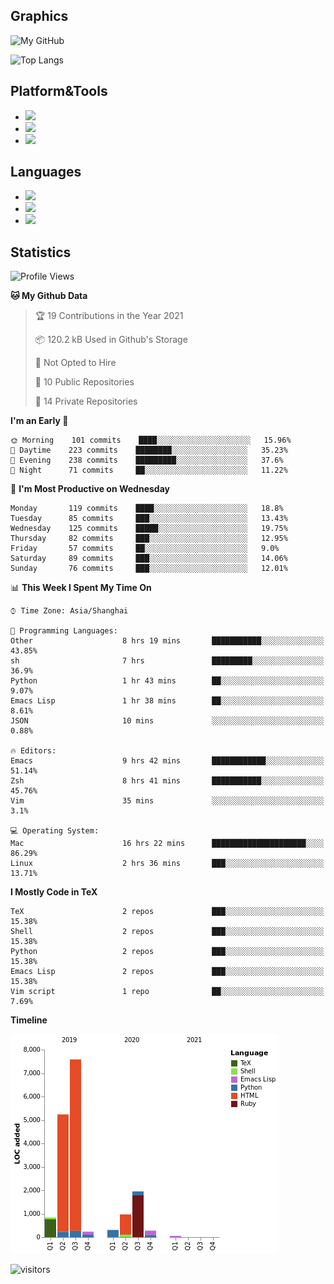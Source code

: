 ## Graphics

![My GitHub](https://github-readme-stats.vercel.app/api?username=SteamedFish&count_private=true&show_icons=true&theme=buefy&include_all_commits=false)

![Top Langs](https://github-readme-stats.vercel.app/api/top-langs/?username=SteamedFish&theme=buefy&hide=ruby&count_private=true&show_icons=true&layout=compact)

## Platform&Tools

* [![](https://img.shields.io/badge/ArchLinux--purple?style=flat-square&logo=ArchLinux)](https://www.archlinux.org/)
* [![](https://img.shields.io/badge/Gentoo-testing-purple?style=flat-square&logo=Gentoo)](https://www.gentoo.org/)
* [![](https://img.shields.io/badge/Doom%20Emacs-28-blue?style=flat-square&logo=Gnu%20emacs&logoColor=white)](https://www.gnu.org/software/emacs/)

## Languages

* [![](https://img.shields.io/badge/-Python-3776AB?style=flat-square&logo=python&logoColor=white)](https://www.python.org/)
* [![](https://img.shields.io/badge/-Bash-00ADD8?style=flat-square&logo=Gnu-bash&logoColor=white)](https://www.gnu.org/software/bash/)
* [![](https://img.shields.io/badge/-Go-00ADD8?style=flat-square&logo=go&logoColor=white)](https://golang.org/)

## Statistics

<!--START_SECTION:waka-->
![Profile Views](http://img.shields.io/badge/Profile%20Views-10-blue)

**🐱 My Github Data** 

> 🏆 19 Contributions in the Year 2021
 > 
> 📦 120.2 kB Used in Github's Storage 
 > 
> 🚫 Not Opted to Hire
 > 
> 📜 10 Public Repositories 
 > 
> 🔑 14 Private Repositories  
 > 
**I'm an Early 🐤** 

```text
🌞 Morning    101 commits    ████░░░░░░░░░░░░░░░░░░░░░   15.96% 
🌆 Daytime    223 commits    ████████░░░░░░░░░░░░░░░░░   35.23% 
🌃 Evening    238 commits    █████████░░░░░░░░░░░░░░░░   37.6% 
🌙 Night      71 commits     ██░░░░░░░░░░░░░░░░░░░░░░░   11.22%

```
📅 **I'm Most Productive on Wednesday** 

```text
Monday       119 commits    ████░░░░░░░░░░░░░░░░░░░░░   18.8% 
Tuesday      85 commits     ███░░░░░░░░░░░░░░░░░░░░░░   13.43% 
Wednesday    125 commits    █████░░░░░░░░░░░░░░░░░░░░   19.75% 
Thursday     82 commits     ███░░░░░░░░░░░░░░░░░░░░░░   12.95% 
Friday       57 commits     ██░░░░░░░░░░░░░░░░░░░░░░░   9.0% 
Saturday     89 commits     ███░░░░░░░░░░░░░░░░░░░░░░   14.06% 
Sunday       76 commits     ███░░░░░░░░░░░░░░░░░░░░░░   12.01%

```


📊 **This Week I Spent My Time On** 

```text
⌚︎ Time Zone: Asia/Shanghai

💬 Programming Languages: 
Other                    8 hrs 19 mins       ███████████░░░░░░░░░░░░░░   43.85% 
sh                       7 hrs               █████████░░░░░░░░░░░░░░░░   36.9% 
Python                   1 hr 43 mins        ██░░░░░░░░░░░░░░░░░░░░░░░   9.07% 
Emacs Lisp               1 hr 38 mins        ██░░░░░░░░░░░░░░░░░░░░░░░   8.61% 
JSON                     10 mins             ░░░░░░░░░░░░░░░░░░░░░░░░░   0.88%

🔥 Editors: 
Emacs                    9 hrs 42 mins       ████████████░░░░░░░░░░░░░   51.14% 
Zsh                      8 hrs 41 mins       ███████████░░░░░░░░░░░░░░   45.76% 
Vim                      35 mins             ░░░░░░░░░░░░░░░░░░░░░░░░░   3.1%

💻 Operating System: 
Mac                      16 hrs 22 mins      █████████████████████░░░░   86.29% 
Linux                    2 hrs 36 mins       ███░░░░░░░░░░░░░░░░░░░░░░   13.71%

```

**I Mostly Code in TeX** 

```text
TeX                      2 repos             ███░░░░░░░░░░░░░░░░░░░░░░   15.38% 
Shell                    2 repos             ███░░░░░░░░░░░░░░░░░░░░░░   15.38% 
Python                   2 repos             ███░░░░░░░░░░░░░░░░░░░░░░   15.38% 
Emacs Lisp               2 repos             ███░░░░░░░░░░░░░░░░░░░░░░   15.38% 
Vim script               1 repo              ██░░░░░░░░░░░░░░░░░░░░░░░   7.69%

```


**Timeline**

![Chart not found](https://raw.githubusercontent.com/SteamedFish/SteamedFish/master/charts/bar_graph.png) 


<!--END_SECTION:waka-->

![visitors](https://visitor-badge.laobi.icu/badge?page_id=SteamedFish.SteamedFish)
